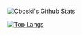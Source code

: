 <br>

<img align="center" src="https://github-readme-stats.vercel.app/api?username=Cboski&include_all_commits=true&count_private=true&show_icons=true&line_height=20&title_color=7A7ADB&icon_color=2234AE&text_color=D3D3D3&bg_color=0,000000,130F40" alt="Cboski's Github Stats">

</br>

[![Top Langs](https://github-readme-stats.vercel.app/api/top-langs/?username=Cbsoki&layout=compact&text_color=daf7dc&bg_color=151515)](https://github.com/Cboski/github-readme-stats)
